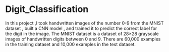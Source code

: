 # Digit_Classification 
In this project ,I took handwritten images of the number 0-9 from the MNIST dataset , built a CNN model , and trained it to predict the correct label for the digit in
the image. The MNIST dataset is a dataset of 28×28 grayscale images of handwritten digits between 0 and 9. There are 60,000 examples in the training dataset and 10,000 examples in the test dataset.
